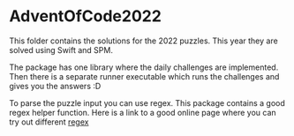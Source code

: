 # AdventOfCode2022

This folder contains the solutions for the 2022 puzzles.
This year they are solved using Swift and SPM.

The package has one library where the daily challenges are implemented.  
Then there is a separate runner executable which runs the challenges and gives you the answers :D

To parse the puzzle input you can use regex.
This package contains a good regex helper function.
Here is a link to a good online page where you can try out different [regex](https://regex101.com) 
